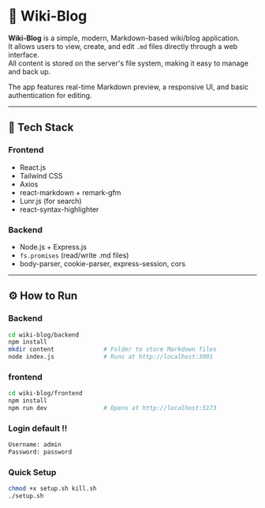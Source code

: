 # 📝 Wiki-Blog

**Wiki-Blog** is a simple, modern, Markdown-based wiki/blog application.  
It allows users to view, create, and edit `.md` files directly through a web interface.  
All content is stored on the server's file system, making it easy to manage and back up.

The app features real-time Markdown preview, a responsive UI, and basic authentication for editing.

---

## 🧱 Tech Stack

### Frontend

- React.js
- Tailwind CSS
- Axios
- react-markdown + remark-gfm
- Lunr.js (for search)
- react-syntax-highlighter

### Backend

- Node.js + Express.js
- `fs.promises` (read/write .md files)
- body-parser, cookie-parser, express-session, cors

---

## ⚙️ How to Run

### Backend

```bash
cd wiki-blog/backend
npm install
mkdir content              # Folder to store Markdown files
node index.js              # Runs at http://localhost:3001
```

### frontend

```bash
cd wiki-blog/frontend
npm install
npm run dev                # Opens at http://localhost:5173
```

### Login default !!

```bash
Username: admin
Password: password
```

### Quick Setup

```bash
chmod +x setup.sh kill.sh
./setup.sh
```
